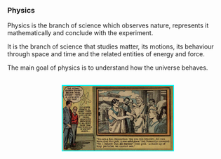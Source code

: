<br>

### Physics

Physics is the branch of science which observes nature, represents it mathematically and conclude with the experiment.

It is the branch of science that studies matter, its motions, its behaviour through space and time and the related entities of energy and force.

The main goal of physics is to understand how the universe behaves.

<br>

<img style="margin: auto; display: block; border: 2px solid cyan;" src="resources/physics-intro.jpg" alt="physics-intro" width=50%/>
